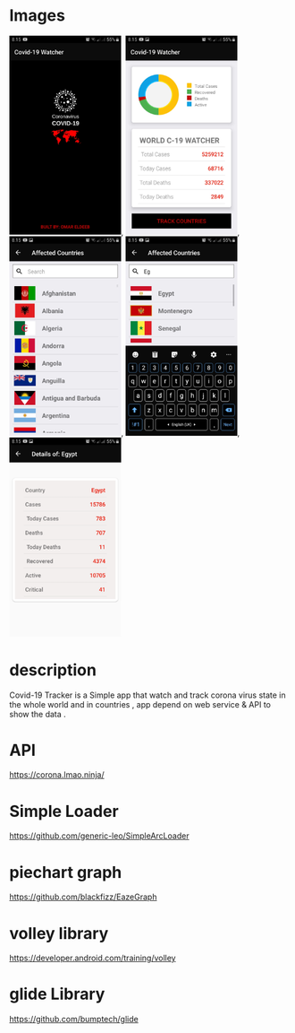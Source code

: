 # Images 
<img src = "Images/img2%20(2).jpg" width ="200" heigh = "500">,
<img src = "Images/img2%20(1).jpg" width ="200" heigh = "500">,
<img src = "Images/img3.jpg" width ="200" heigh = "500">,
<img src = "Images/img5%20(2).jpg" width ="200" heigh = "500">,
<img src = "Images/img5%20(1).jpg" width ="200" heigh = "500">

# description
Covid-19 Tracker is a Simple app that watch and track corona virus state in the whole world and in countries , app depend on web service & API to show the data .

# API
https://corona.lmao.ninja/
# Simple Loader
https://github.com/generic-leo/SimpleArcLoader
# piechart graph
https://github.com/blackfizz/EazeGraph
# volley library
https://developer.android.com/training/volley
# glide Library
https://github.com/bumptech/glide


